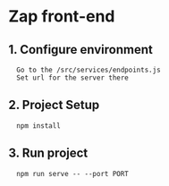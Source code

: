 # Zap front-end

## 1. Configure environment
  ```
    Go to the /src/services/endpoints.js
    Set url for the server there

  ```

## 2. Project Setup
  ```
    npm install
  ```

## 3. Run project
  ```
    npm run serve -- --port PORT
  ```